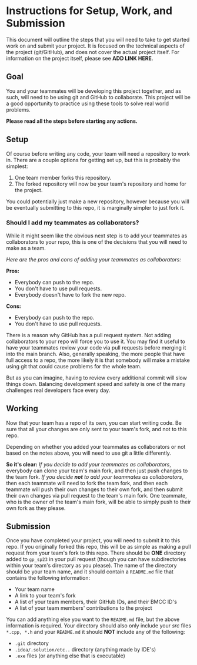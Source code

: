 # Instructions for Setup, Work, and Submission
This document will outline the steps that you will need to take to get started work on and submit your project. It is
focused on the technical aspects of the project (git/GitHub), and does not cover the actual project itself.
For information on the project itself, please see **ADD LINK HERE**.

## Goal
You and your teammates will be developing this project together, and as such, will need to be using git and GitHub
to collaborate. This project will be a good opportunity to practice using these tools to solve real world problems.

**Please read all the steps before starting any actions.**

## Setup
Of course before writing any code, your team will need a repository to work in.
There are a couple options for getting set up, but this is probably the simplest:
1. One team member forks this repository.
2. The forked repository will now be your team's repository and home for the project.

You could potentially just make a new repository,
however because you will be eventually submitting to this repo, it is marginally simpler to just fork it.

### Should I add my teammates as collaborators?
While it might seem like the obvious next step is to add your teammates as collaborators to your repo,
this is one of the decisions that you will need to make as a team.

*Here are the pros and cons of adding your teammates as collaborators:*

**Pros:**
* Everybody can push to the repo.
* You don't have to use pull requests.
* Everybody doesn't have to fork the new repo.

**Cons:**
* Everybody can push to the repo.
* You don't have to use pull requests.

There is a reason why GitHub has a pull request system. Not adding collaborators to your repo will force you to use it.
You may find it useful to have your teammates review your code via pull requests before merging it into the main branch.
Also, generally speaking, the more people that have full access to a repo, the more likely it is that somebody will
make a mistake using git that could cause problems for the whole team.

But as you can imagine, having to review every additional commit will slow things down. Balancing development speed
and safety is one of the many challenges real developers face every day.



## Working
Now that your team has a repo of its own, you can start writing code. Be sure that all your changes are only
sent to your team's fork, and not to this repo.

Depending on whether you added your teammates as collaborators or not based on the notes above,
you will need to use git a little differently.

**So it's clear:** *If you decide to add your teammates as collaborators*, everybody can clone your team's main fork,
and then just push changes to the team fork. *If you decide **not** to add your teammates as collaborators*, then each
teammate will need to fork the team fork, and then each teammate will push their own changes to their own fork,
and then submit their own changes via pull request to the team's main fork. One teammate, who is the owner of the
team's main fork, will be able to simply push to their own fork as they please.

## Submission
Once you have completed your project, you will need to submit it to this repo. If you originally forked this repo,
this will be as simple as making a pull request from your team's fork to this repo. There should be **ONE** directory
added to `gp_sp23` in your pull request (though you can have subdirectories within your team's directory as you please).
The name of the directory should be your team name, and it should contain a `README.md` file that contains the
following information:

* Your team name
* A link to your team's fork
* A list of your team members, their GitHub IDs, and their BMCC ID's
* A list of your team members' contributions to the project

You can add anything else you want to the `README.md` file, but the above information is required.
Your directory should also only include your *src* files `*.cpp, *.h` and your `README.md`
it should **NOT** include any of the following:
* `.git` directory
* `.idea/.solution/etc..` directory (anything made by IDE's)
* `.exe` files (or anything else that is executable)
